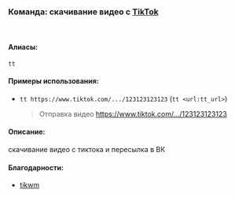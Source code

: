 ### **Команда: скачивание видео с [TikTok](https://tiktok.com)**
<br>

#### **Алиасы**:
`tt`


#### **Примеры использования**:
- `tt https://www.tiktok.com/.../123123123123` (`tt <url:tt_url>`)
  > Отправка видео https://www.tiktok.com/.../123123123123


#### **Описание**:
скачивание видео с тиктока и пересылка в ВК


#### **Благодарности**:
- [tikwm](https://tikwm.com/)
